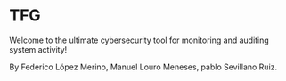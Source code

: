 # TFG

Welcome to the ultimate cybersecurity tool for monitoring and auditing system activity!

By Federico López Merino, Manuel Louro Meneses, pablo Sevillano Ruiz.

